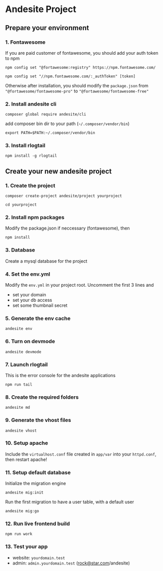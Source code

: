 # Andesite Project

## Prepare your environment

### 1. Fontawesome

If you are paid customer of fontawesome, you should add your auth token to npm

`npm config set "@fortawesome:registry" https://npm.fontawesome.com/`

`npm config set "//npm.fontawesome.com/:_authToken" [token]`

Otherwise after installation, you should modify the `package.json` from `"@fortawesome/fontawesome-pro"` to `"@fortawesome/fontawesome-free"`


### 2. Install andesite cli

`composer global require andesite/cli`

add composer bin dir to your path (`~/.composer/vendor/bin`)

`export PATH=$PATH:~/.composer/vendor/bin`

### 3. Install rlogtail

`npm install -g rlogtail`


## Create your new andesite project

### 1. Create the project 
`composer create-project andesite/project yourproject`

`cd yourproject`

### 2. Install npm packages

Modify the package.json if neccessary (fontawesome), then

`npm install`

### 3. Database

Create a mysql database for the project

### 4. Set the env.yml

Modify the `env.yml` in your project root. Uncomment the first 3 lines and

- set your domain
- set your db access
- set some thumbnail secret

### 5. Generate the env cache

`andesite env`

### 6. Turn on devmode

`andesite devmode`

### 7. Launch rlogtail

This is the error console for the andesite applications

`npm run tail`

### 8. Create the required folders

`andesite md`

### 9. Generate the vhost files

`andesite vhost`

### 10. Setup apache
Include the `virtualhost.conf` file created in `app/var` into your `httpd.conf`, then restart apache!

### 11. Setup default database

Initialize the migration engine

`andesite mig:init`

Run the first migration to have a user table, with a default user

`andesite mig:go`

### 12. Run live frontend build

`npm run work`

### 13. Test your app

- website: `yourdomain.test`
- admin: `admin.yourdomain.test` (rock@star.com/andesite)
